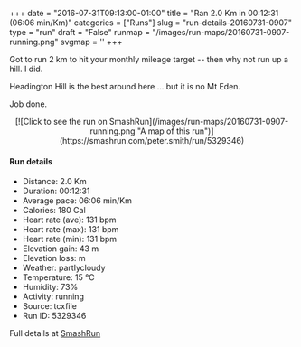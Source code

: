 +++
date = "2016-07-31T09:13:00-01:00"
title = "Ran 2.0 Km in 00:12:31 (06:06 min/Km)"
categories = ["Runs"]
slug = "run-details-20160731-0907"
type = "run"
draft = "False"
runmap = "/images/run-maps/20160731-0907-running.png"
svgmap = '<polyline points="0 68, 5 67, 9 66, 14 65, 17 63, 20 61, 22 60, 34 54, 39 52, 47 49, 51 49, 55 48, 59 47, 62 46, 65 44, 70 42, 71 41, 72 40, 78 38, 81 37, 84 36, 91 35, 99 33, 100 33, 96 35, 95 35, 91 35, 87 37, 81 38, 76 41, 68 44, 67 45, 64 46, 61 47, 60 47, 53 49, 51 50, 50 50, 49 50, 46 51, 45 51, 43 51, 40 52, 39 52, 36 53, 33 54, 33 55">'
+++

Got to run 2 km to hit your monthly mileage target -- then why not run up a hill. I did. 

Headington Hill is the best around here ... but it is no Mt Eden. 

Job done. 

<!--more-->

<center>
[![Click to see the run on SmashRun](/images/run-maps/20160731-0907-running.png "A map of this run")](https://smashrun.com/peter.smith/run/5329346)
</center>

#### Run details

* Distance: 2.0 Km
* Duration: 00:12:31
* Average pace: 06:06 min/Km
* Calories: 180 Cal
* Heart rate (ave): 131 bpm
* Heart rate (max): 131 bpm
* Heart rate (min): 131 bpm
* Elevation gain: 43 m
* Elevation loss:  m
* Weather: partlycloudy
* Temperature: 15 &deg;C
* Humidity: 73%
* Activity: running
* Source: tcxfile
* Run ID: 5329346

Full details at [SmashRun](https://smashrun.com/peter.smith/run/5329346)